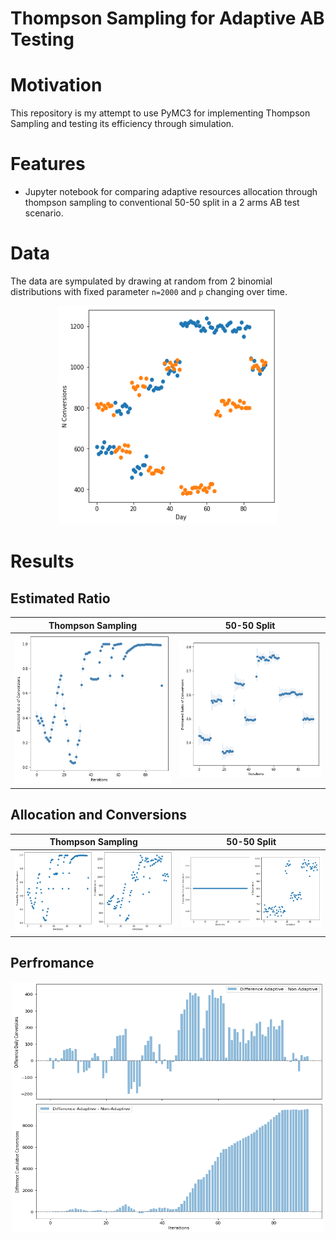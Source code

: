# Thompson Sampling for Adaptive AB Testing

# Motivation
This repository is my attempt to use PyMC3 for implementing Thompson Sampling and testing its efficiency through simulation.

# Features

* Jupyter notebook for comparing adaptive resources allocation through thompson sampling to conventional 50-50 split in a 2 arms AB test scenario.

# Data
The data are sympulated by drawing at random from 2 binomial distributions with fixed parameter `n=2000` and `p` changing over time.

<p align="center">
  <img width="350" height="350" src="https://github.com/vb690/learning_bayes/blob/main/examples/thompson_sampling/results/1.png">
<p align="center">
  
# Results
  
## Estimated Ratio
  
Thompson Sampling             |  50-50 Split
:-------------------------:|:-------------------------:
![](https://github.com/vb690/learning_bayes/blob/main/examples/thompson_sampling/results/2.png)  |  ![](https://github.com/vb690/learning_bayes/blob/main/examples/thompson_sampling/results/4.png)


## Allocation and Conversions
  
Thompson Sampling             |  50-50 Split
:-------------------------:|:-------------------------:
![](https://github.com/vb690/learning_bayes/blob/main/examples/thompson_sampling/results/3.png)  |  ![](https://github.com/vb690/learning_bayes/blob/main/examples/thompson_sampling/results/5.png)
  
## Perfromance
<p align="center">
  <img width="500" height="400" src="https://github.com/vb690/learning_bayes/blob/main/examples/thompson_sampling/results/6.png">
<p align="center">
  



